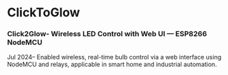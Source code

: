 # ClickToGlow
<h3>Click2Glow- Wireless LED Control with Web UI — ESP8266 NodeMCU</h3>
<p>Jul 2024– Enabled wireless, real-time bulb control via a web interface using NodeMCU and relays, applicable in smart home and industrial
automation.</p>

